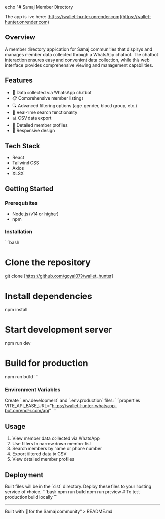 echo "# Samaj Member Directory

The app is live here: [https://wallet-hunter.onrender.com](https://wallet-hunter.onrender.com)

## Overview

A member directory application for Samaj communities that displays and manages member data collected through a WhatsApp chatbot. The chatbot interaction ensures easy and convenient data collection, while this web interface provides comprehensive viewing and management capabilities.

## Features

- 📱 Data collected via WhatsApp chatbot
- 📋 Comprehensive member listings
- 🔍 Advanced filtering options (age, gender, blood group, etc.)
- 🔎 Real-time search functionality
- 📊 CSV data export
- 👤 Detailed member profiles
- 📱 Responsive design

## Tech Stack

- React
- Tailwind CSS
- Axios
- XLSX

## Getting Started

### Prerequisites

- Node.js (v14 or higher)
- npm

### Installation

\`\`\`bash

# Clone the repository

git clone [https://github.com/goyal079/wallet_hunter]

# Install dependencies

npm install

# Start development server

npm run dev

# Build for production

npm run build
\`\`\`

### Environment Variables

Create \`.env.development\` and \`.env.production\` files:
\`\`\`properties
VITE_API_BASE_URL="https://wallet-hunter-whatsapp-bot.onrender.com/api"
\`\`\`

## Usage

1. View member data collected via WhatsApp
2. Use filters to narrow down member list
3. Search members by name or phone number
4. Export filtered data to CSV
5. View detailed member profiles

## Deployment

Built files will be in the \`dist\` directory. Deploy these files to your hosting service of choice.
\`\`\`bash
npm run build
npm run preview # To test production build locally
\`\`\`

---

Built with 💙 for the Samaj community" > README.md
